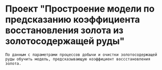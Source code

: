 # Проект "Простроение модели по предсказанию коэффициента восстановления золота из золотосодержащей руды"

    По данным с параметрами процессов добычи и очистки золотосодержащей руды обучить модель, предсказывающую коэффициент воссстановления золота.
